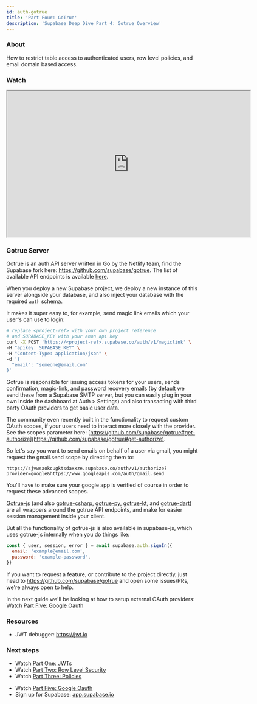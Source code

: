 ```yaml
---
id: auth-gotrue
title: 'Part Four: GoTrue'
description: 'Supabase Deep Dive Part 4: Gotrue Overview'
---
```


### About

How to restrict table access to authenticated users, row level policies, and email domain based access.

### Watch

<iframe className="w-full video-with-border" width="640" height="385" src="https://www.youtube.com/embed/neqfYym_84k" frameBorder="1" allow="accelerometer; autoplay; clipboard-write; encrypted-media; gyroscope; picture-in-picture" allowFullScreen></iframe>

### Gotrue Server

Gotrue is an auth API server written in Go by the Netlify team, find the Supabase fork here: https://github.com/supabase/gotrue. The list of available API endpoints is available [here](https://github.com/supabase/gotrue#endpoints).

When you deploy a new Supabase project, we deploy a new instance of this server alongside your database, and also inject your database with the required `auth` schema.

It makes it super easy to, for example, send magic link emails which your user's can use to login:

```bash
# replace <project-ref> with your own project reference
# and SUPABASE_KEY with your anon api key
curl -X POST 'https://<project-ref>.supabase.co/auth/v1/magiclink' \
-H "apikey: SUPABASE_KEY" \
-H "Content-Type: application/json" \
-d '{
  "email": "someone@email.com"
}'
```

Gotrue is responsible for issuing access tokens for your users, sends confirmation, magic-link, and password recovery emails (by default we send these from a Supabase SMTP server, but you can easily plug in your own inside the dashboard at Auth > Settings) and also transacting with third party OAuth providers to get basic user data.

The community even recently built in the functionality to request custom OAuth scopes, if your users need to interact more closely with the provider. See the scopes parameter here: [https://github.com/supabase/gotrue#get-authorize](https://github.com/supabase/gotrue#get-authorize).

So let's say you want to send emails on behalf of a user via gmail, you might request the gmail.send scope by directing them to:

```
https://sjvwsaokcugktsdaxxze.supabase.co/auth/v1/authorize?provider=google&https://www.googleapis.com/auth/gmail.send
```

You'll have to make sure your google app is verified of course in order to request these advanced scopes.

[Gotrue-js](https://github.com/supabase/gotrue-js) (and also [gotrue-csharp](https://github.com/supabase/gotrue-csharp), [gotrue-py](https://github.com/j0/gotrue-py), [gotrue-kt](https://github.com/supabase/gotrue-kt), and [gotrue-dart](https://github.com/supabase/gotrue-dart)) are all wrappers around the gotrue API endpoints, and make for easier session management inside your client.

But all the functionality of gotrue-js is also available in supabase-js, which uses gotrue-js internally when you do things like:

```jsx
const { user, session, error } = await supabase.auth.signIn({
  email: 'example@email.com',
  password: 'example-password',
})
```

If you want to request a feature, or contribute to the project directly, just head to https://github.com/supabase/gotrue and open some issues/PRs, we're always open to help.

In the next guide we'll be looking at how to setup external OAuth providers: Watch [Part Five: Google Oauth](/docs/learn/auth-deep-dive/auth-google-oauth)

### Resources

- JWT debugger: https://jwt.io​

### Next steps

- Watch [Part One: JWTs](/docs/learn/auth-deep-dive/auth-deep-dive-jwts)
- Watch [Part Two: Row Level Security](/docs/learn/auth-deep-dive/auth-row-level-security)
- Watch [Part Three: Policies](/docs/learn/auth-deep-dive/auth-policies)
<!-- - Watch [Part Four: GoTrue](/docs/learn/auth-deep-dive/auth-gotrue) -->
- Watch [Part Five: Google Oauth](/docs/learn/auth-deep-dive/auth-google-oauth)
- Sign up for Supabase: [app.supabase.io](https://app.supabase.io)
